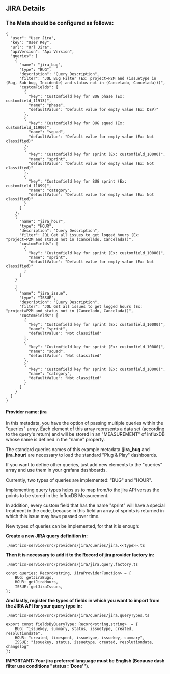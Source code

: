 ## JIRA Details

### The Meta should be configured as follows:
```
{
  "user": "User Jira",
  "key": "User Key",
  "url": "Url Jira",
  "apiVersion": "Api Version",
  "queries": [
    {
      "name": "jira_bug",
      "type": "BUG",
      "description": "Query Description",
      "filter": "JQL Bug Filter (Ex: project=P2M and (issuetype in (Bug, Sub-bug, Incidente) and status not in (Cancelado, Cancelada)))",
      "customFields": [
        {
          "key": "Customfield key for BUG phase (Ex: customfield_11913)",
          "name": "phase",
          "defaultValue": "Default value for empty value (Ex: DEV)"
        },
        {
          "key": "Customfield key for BUG squad (Ex: customfield_11900)",
          "name": "squad",
          "defaultValue": "Default value for empty value (Ex: Not classified)"
        },
        {
          "key": "Customfield key for sprint (Ex: customfield_10000)",
          "name": "sprint",
          "defaultValue": "Default value for empty value (Ex: Not classified)"
        },
        {
          "key": "Customfield key for BUG sprint (Ex: customfield_11899)",
          "name": "category",
          "defaultValue": "Default value for empty value (Ex: Not classified)"
        }
      ]
    },
    {
      "name": "jira_hour",
      "type": "HOUR",
      "description": "Query Description",
      "filter": JQL Get all issues to get logged hours (Ex: "project=P2M and status not in (Cancelado, Cancelada))",
      "customFields": [
        {
          "key": "Customfield key for sprint (Ex: customfield_10000)",
          "name": "sprint",
          "defaultValue": "Default value for empty value (Ex: Not classified)"
        }
      ]
    }
    ,
    {
      "name": "jira_issue",
      "type": "ISSUE",
      "description": "Query Description",
      "filter": "JQL Get all issues to get logged hours (Ex: "project=P2M and status not in (Cancelado, Cancelada))",
      "customFields": [
        {
          "key": "Customfield key for sprint (Ex: customfield_10000)",
          "name": "sprint",
          "defaultValue": "Not classified"
        },
        {
          "key": "Customfield key for sprint (Ex: customfield_10000)",
          "name": "squad",
          "defaultValue": "Not classified"
        },
        {
          "key": "Customfield key for sprint (Ex: customfield_10000)",
          "name": "category",
          "defaultValue": "Not classified"
        }
      ]
    }
  ]
}
```
#### Provider name: jira

In this metadata, you have the option of passing multiple queries within the "queries" array. Each element of this array represents a data set (according to the query's return) and will be stored in an "MEASUREMENT" of InfluxDB whose name is defined in the "name" property.

The standard queries names of this example metadata (**jira_bug** and **jira_hour**) are necessary to load the standard "Plug & Play" dashboards.

If you want to define other queries, just add new elements to the "queries" array and use them in your grafana dashboards.

Currently, two types of queries are implemented: "BUG" and "HOUR".

Implementing query types helps us to map from/to the jira API versus the points to be stored in the InfluxDB Measurement.

In addition, every custom field that has the name "sprint" will have a special treatment in the code, because in this field an array of sprints is returned in which this issue may have passed over time.

New types of queries can be implemented, for that it is enough:

**Create a new JIRA query definition in:**
```
./metrics-service/src/providers/jira/queries/jira.<<type>>.ts
```
**Then it is necessary to add it to the Record of jira provider factory in:**

```
./metrics-service/src/providers/jira/jira.query.factory.ts
```

```
const queries: Record<string, JiraProviderFunction> = {
    BUG: getJiraBugs,
    HOUR: getJiraHours,
    ISSUE: getJiraIssues,
};
```

**And lastly, register the types of fields in which you want to import from the JIRA API for your query type in:**
```
./metrics-service/src/providers/jira/queries/jira.queryTypes.ts
```

```
export const fieldsByQueryType: Record<string,string>  = {
    BUG: "issuekey, summary, status, issuetype, created, resolutiondate",
    HOUR: "created, timespent, issuetype, issuekey, summary",
    ISSUE: "issuekey, status, issuetype, created, resolutiondate, changelog"
};
```
**IMPORTANT: Your jira preferred language must be English (Because dash filter use conditions "status='Done'").**
